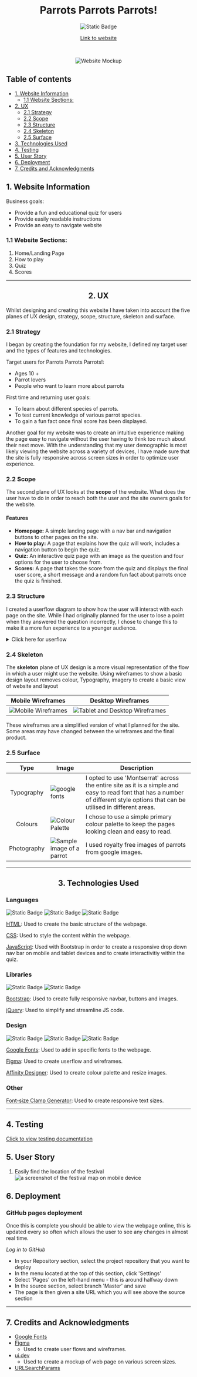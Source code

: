 <div align="center">

# Parrots Parrots Parrots! <!-- omit in toc -->

![Static Badge](https://img.shields.io/badge/Testing_page-blue?link=https%3A%2F%2Fgithub.com%2Flrchnnng%2Fparrot-quiz%2Fblob%2Fmain%2Ftesting.md)


[Link to website](https://lrchnnng.github.io/parrot-quiz/)

<br>

![Website Mockup](assets/images/readme-img/mockup.png)

</div>

## Table of contents <!-- omit in toc -->
- [1. Website Information](#1-website-information)
  - [1.1 Website Sections:](#11-website-sections)
- [2. UX](#2-ux)
  - [2.1 Strategy](#21-strategy)
  - [2.2 Scope](#22-scope)
  - [2.3 Structure](#23-structure)
  - [2.4 Skeleton](#24-skeleton)
  - [2.5 Surface](#25-surface)
- [3. Technologies Used](#3-technologies-used)
- [4. Testing](#4-testing)
- [5. User Story](#5-user-story)
- [6. Deployment](#6-deployment)
- [7. Credits and Acknowledgments](#7-credits-and-acknowledgments)

## 1. Website Information
Business goals: 
* Provide a fun and educational quiz for users
* Provide easily readable instructions
* Provide an easy to navigate website

### 1.1 Website Sections:
1. Home/Landing Page
2. How to play
3. Quiz
4. Scores

---
<div align="center">

## 2. UX 

</div>
Whilst designing and creating this website I have taken into account the five planes of UX design, strategy, scope, structure, skeleton and surface.

### 2.1 Strategy
I began by creating the foundation for my website, I defined my target user and the types of features and technologies. 

Target users for Parrots Parrots Parrots!:
* Ages 10 +
* Parrot lovers
* People who want to learn more about parrots

First time and returning user goals: 
* To learn about different species of parrots.
* To test current knowledge of various parrot species.
* To gain a fun fact once final score has been displayed.

Another goal for my website was to create an intuitive experience making the page easy to navigate without the user having to think too much about their next move. With the understanding that my user demographic is most likely viewing the website across a variety of devices, I have made sure that the site is fully responsive across screen sizes in order to optimize user experience.

### 2.2 Scope
The second plane of UX looks at the **scope** of the website. What does the user have to do in order to reach both the user and the site owners goals for the website.

#### Features <!-- omit in toc -->
- **Homepage:**
A simple landing page with a nav bar and navigation buttons to other pages on the site.
- **How to play:**
A page that explains how the quiz will work, includes a navigation button to begin the quiz.
- **Quiz:**
An interactive quiz page with an image as the question and four options for the user to choose from.
- **Scores:**
A page that takes the score from the quiz and displays the final user score, a short message and a random fun fact about parrots once the quiz is finished.

### 2.3 Structure
I created a userflow diagram to show how the user will interact with each page on the site.
While I had originally planned for the user to lose a point when they answered the question incorrectly, I chose to change this to make it a more fun experience to a younger audience.

<details><summary>Click here for userflow</summary>

![Userflow](assets/images/readme-img/user-flow.png)

</details>

### 2.4 Skeleton
The **skeleton** plane of UX design is a more visual representation of the flow in which a user might use the website. Using wireframes to show a basic design layout 
removes colour, Typography, imagery to create a basic view of website and layout

| Mobile Wireframes | Desktop Wireframes |
|:---:|:---:|
|![Mobile Wireframes](assets/images/readme-img/mobile-wireframes.png)|![Tablet and Desktop Wireframes](assets/images/readme-img/tablet-wireframes.png)|
These wireframes are a simplified version of what I planned for the site. Some areas may have changed between the wireframes and the final product.


### 2.5 Surface

| Type | Image | Description|
|:---:|---|---|
|Typography|![google fonts](assets/images/readme-img/google-font.png)| I opted to use 'Montserrat' across the entire site as it is a simple and easy to read font that has a number of different style options that can be utilised in different areas. |
|Colours|![Colour Palette](assets/images/readme-img/quiz-colours.png)|I chose to use a simple primary colour palette to keep the pages looking clean and easy to read.|
|Photography|![Sample image of a parrot](assets/images/main-img/irn.jpg)|I used royalty free images of parrots from google images.|

---

<div align="center">

## 3. Technologies Used

</div>

### Languages <!-- omit in toc -->
![Static Badge](https://img.shields.io/badge/HTML-white?style=flat-plastic&logo=HTML5&logoColor=black)
![Static Badge](https://img.shields.io/badge/CSS3-white?style=flat-plastic&logo=CSS3&logoColor=black)
![Static Badge](https://img.shields.io/badge/JavaScript-white?style=flat-plastic&logo=JavaScript&logoColor=black)

[HTML](https://developer.mozilla.org/en-US/docs/Web/HTML): Used to create the basic structure of the webpage.

[CSS](https://developer.mozilla.org/en-US/docs/Learn/Getting_started_with_the_web/CSS_basics): Used to style the content within the webpage.

[JavaScript](https://www.javascript.com/): Used with Bootstrap in order to create a responsive drop down nav bar on mobile and tablet devices and to create interactivitiy within the quiz.


### Libraries <!-- omit in toc -->
![Static Badge](https://img.shields.io/badge/Bootstrap-white?style=flat-plastic&logo=Bootstrap&logoColor=black)
![Static Badge](https://img.shields.io/badge/jQuery-white?style=flat-plastic&logo=jquery&logoColor=black)

[Bootstrap](https://getbootstrap.com/): Used to create fully responsive navbar, buttons and images.

[jQuery](https://jquery.com/): Used to simplify and streamline JS code.

### Design <!-- omit in toc -->
![Static Badge](https://img.shields.io/badge/Google_Fonts-white?style=flat-plastic&logo=google&logoColor=black)
![Static Badge](https://img.shields.io/badge/Figma-white?style=flat-plastic&logo=figma&logoColor=black)
![Static Badge](https://img.shields.io/badge/Affinity_Designer-white?style=flat-plastic&logo=affinity&logoColor=black)

[Google Fonts](https://fonts.google.com/): Used to add in specific fonts to the webpage.

[Figma](): Used to create userflow and wireframes.

[Affinity Designer](): Used to create colour palette and resize images.

### Other <!-- omit in toc -->
[Font-size Clamp Generator](https://clamp.font-size.app/?config=eyJyb290IjoiMTYiLCJtaW5XaWR0aCI6IjMyMHB4IiwibWF4V2lkdGgiOiIxMDI0cHgiLCJtaW5Gb250U2l6ZSI6IjI0cHgiLCJtYXhGb250U2l6ZSI6IjYwcHgifQ%3D%3D): Used to create responsive text sizes.


---

## 4. Testing
[Click to view testing documentation](testing.md)

## 5. User Story
1. Easily find the location of the festival
  ![a screenshot of the festival map on mobile device](assets/images/README-images/user-story-map-m.png)


## 6. Deployment
### GitHub pages deployment <!-- omit in toc -->
Once this is complete you should be able to view the webpage online, this is updated every so often which allows the user to see any changes in almost real time.

*Log in to GitHub*
- In your Repository section, select the project repository that you want to deploy
- In the menu located at the top of this section, click 'Settings'
- Select 'Pages' on the left-hand menu - this is around halfway down
- In the source section, select branch 'Master' and save
- The page is then given a site URL which you will see above the source section
---

## 7. Credits and Acknowledgments
- [Google Fonts](https://fonts.google.com/)
- [Figma](https://www.figma.com/)
  * Used to create user flows and wireframes.
- [ui.dev](https://ui.dev/amiresponsive)
  * Used to create a mockup of web page on various screen sizes.
- [URLSearchParams](https://developer.mozilla.org/en-US/docs/Web/API/URLSearchParams)
